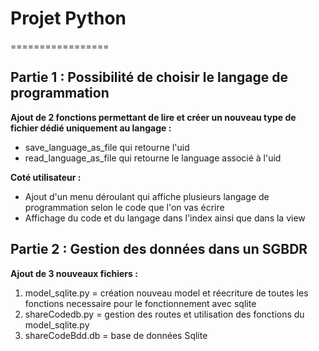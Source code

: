 # Projet Python
=================

## Partie 1 : Possibilité de choisir le langage de programmation

**Ajout de 2 fonctions permettant de lire et créer un nouveau type de fichier dédié uniquement au langage :**

* save_language_as_file qui retourne l'uid
* read_language_as_file qui retourne le language associé à l'uid

**Coté utilisateur :**

* Ajout d'un menu déroulant qui affiche plusieurs langage de programmation selon le code que l'on vas écrire
* Affichage du code et du langage dans l'index ainsi que dans la view

## Partie 2 : Gestion des données dans un SGBDR

**Ajout de 3 nouveaux fichiers :**

 1. model_sqlite.py = création nouveau model et réecriture de toutes les fonctions necessaire pour le fonctionnement avec sqlite
 2. shareCodedb.py = gestion des routes et utilisation des fonctions du model_sqlite.py
 3. shareCodeBdd.db = base de données Sqlite
